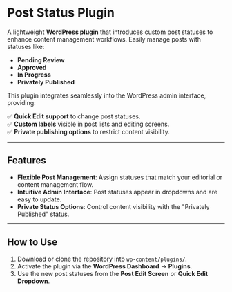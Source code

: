# Post Status Plugin

A lightweight **WordPress plugin** that introduces custom post statuses to enhance content management workflows. Easily manage posts with statuses like:

- **Pending Review**  
- **Approved**  
- **In Progress**  
- **Privately Published**  

This plugin integrates seamlessly into the WordPress admin interface, providing:

✅ **Quick Edit support** to change post statuses.  
✅ **Custom labels** visible in post lists and editing screens.  
✅ **Private publishing options** to restrict content visibility.

---

## Features
- **Flexible Post Management**: Assign statuses that match your editorial or content management flow.
- **Intuitive Admin Interface**: Post statuses appear in dropdowns and are easy to update.
- **Private Status Options**: Control content visibility with the "Privately Published" status.

---

## How to Use
1. Download or clone the repository into `wp-content/plugins/`.
2. Activate the plugin via the **WordPress Dashboard** → **Plugins**.
3. Use the new post statuses from the **Post Edit Screen** or **Quick Edit Dropdown**.
